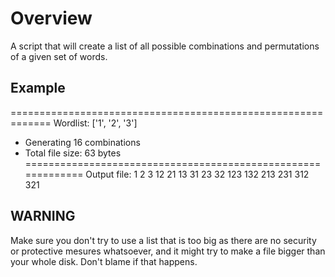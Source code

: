 <h1>Overview</h1>
A script that will create a list of all possible combinations and permutations of a given set of words.

<h2>Example</h2>
=============================================================
Wordlist: ['1', '2', '3']

* Generating 16 combinations
* Total file size: 63 bytes
=============================================================
Output file: 
1
2
3
12
21
13
31
23
32
123
132
213
231
312
321

<h2>WARNING</h2>
Make sure you don't try to use a list that is too big as there are no security or protective mesures whatsoever, and it might try to make a file bigger 
than your whole disk. Don't blame if that happens.
